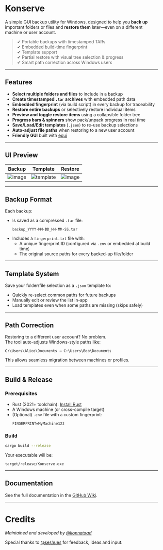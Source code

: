 # Konserve

A simple GUI backup utility for Windows, designed to help you **back up** important folders or files and **restore them** later—even on a different machine or user account.

> ✔ Portable backups with timestamped TARs  
> ✔ Embedded build-time fingerprint  
> ✔ Template support  
> ✔ Partial restore with visual tree selection & progress  
> ✔ Smart path correction across Windows users  

---

## Features

- **Select multiple folders and files** to include in a backup  
- **Create timestamped `.tar` archives** with embedded path data  
- **Embedded fingerprint** (via build script) in every backup for traceability  
- **Restore entire backups** or selectively restore individual items  
- **Preview and toggle restore items** using a collapsible folder tree  
- **Progress bars & spinners** show pack/unpack progress in real time  
- **Save/Load/Edit templates** (`.json`) to re-use backup selections  
- **Auto-adjust file paths** when restoring to a new user account  
- **Friendly GUI** built with [egui](https://github.com/emilk/egui)

---

## UI Preview

| Backup | Template | Restore |
|--------|----------|---------|
| ![image](https://github.com/user-attachments/assets/778d4407-439c-43df-9857-df10717fcd6d) | ![template](https://github.com/user-attachments/assets/88896958-6b62-453f-973a-81744626b53d) | ![image](https://github.com/user-attachments/assets/6315f889-d01c-450d-a36c-fafbe47e1f6e) |

---

## Backup Format

Each backup:
- Is saved as a compressed `.tar` file:
  ```
  backup_YYYY-MM-DD_HH-MM-SS.tar
  ```
- Includes a `fingerprint.txt` file with:
  - A unique fingerprint ID (configured via `.env` or embedded at build time)
  - The original source paths for every backed-up file/folder

---

## Template System

Save your folder/file selection as a `.json` template to:
- Quickly re-select common paths for future backups
- Manually edit or review the list in-app
- Load templates even when some paths are missing (skips safely)

---

## Path Correction

Restoring to a different user account? No problem.  
The tool auto-adjusts Windows-style paths like:

```
C:\Users\Alice\Documents → C:\Users\Bob\Documents
```

This allows seamless migration between machines or profiles.

---

## Build & Release

### Prerequisites

- Rust (2021+ toolchain): [Install Rust](https://rustup.rs)
- A Windows machine (or cross-compile target)
- (Optional) `.env` file with a custom fingerprint:
  ```env
  FINGERPRINT=MyMachine123
  ```

### Build

```bash
cargo build --release
```

Your executable will be:

```
target/release/Konserve.exe
```

---

## Documentation

See the full documentation in the [GitHub Wiki](https://github.com/konnatoad/Konserve/wiki).

---

# Credits

*Maintained and developed by [@konnatoad](https://github.com/konnatoad)*

Special thanks to [@seshues](https://github.com/seshues) for feedback, ideas and input.

